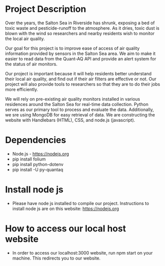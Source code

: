 # Project Description
  Over the years, the Salton Sea in Riverside has shrunk, exposing a bed of toxic waste and pesticide-runoff to the atmosphere. As it dries, toxic dust is blown with the wind so researchers and nearby residents wish to monitor the local air quality. 

  Our goal for this project is to improve ease of access of air quality information provided by sensors in the Salton Sea area. We aim to make it easier to read data from the Quant-AQ API and provide an alert system for the status of air monitors.

  Our project is important because it will help residents better understand their local air quality, and find out if their air filters are effective or not. Our project will also provide tools to researchers so that they are to do their jobs more efficiently.
 
  We will rely on pre-existing air quality monitors installed in various residences around the Salton Sea for real-time data collection. Python serves as our primary tool to process and evaluate the data. Additionally, we sre using MongoDB for easy retrieval of data.
  We are constructing the website with Handlebars (HTML), CSS, and node.js (javascript).
  
# Dependencies
* Node.js - https://nodejs.org
* pip install folium
* pip install python-dotenv
* pip install -U py-quantaq

# Install node js
* Please have node js installed to compile our project. Instructions to install node js are on this website: https://nodejs.org

# How to access our local host website
* In order to access our localhost:3000 website, run npm start on your machine. This redirects you to our website.
